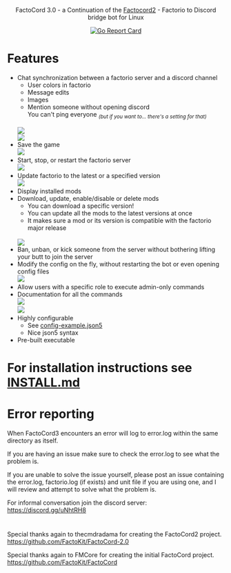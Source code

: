<p align="center">FactoCord 3.0 - a Continuation of the <a href="https://github.com/thecmdradama/FactoCord-2.0">Factocord2</a> - Factorio to Discord bridge bot for Linux</p>
<p align="center">
<a href="https://goreportcard.com/report/github.com/thecmdradama/FactoCord-2.0"><img src="https://goreportcard.com/badge/github.com/thecmdradama/FactoCord-2.0" alt="Go Report Card"></a>
</p>

# Features
 * Chat synchronization between a factorio server and a discord channel
   * User colors in factorio
   * Message edits
   * Images
   * Mention someone without opening discord<br>
     You can't ping everyone _<sub>(but if you want to... there's a setting for that)</sub>_
   <br>
   <img src="https://i.imgur.com/35pRKPl.png"/><br>
   <img src="https://i.imgur.com/O92ehgL.png"/>
 * Save the game<br>
   <img src="https://i.imgur.com/vqUWhMq.png"/>
 * Start, stop, or restart the factorio server<br>
   <img src="https://i.imgur.com/rtHYHeQ.png"/>
 * Update factorio to the latest or a specified version<br>
   <img src="https://i.imgur.com/R7yu78Z.gif"/>
 * Display installed mods
 * Download, update, enable/disable or delete mods
   * You can download a specific version!
   * You can update all the mods to the latest versions at once
   * It makes sure a mod or its version is compatible with the factorio major release
   <br>
   <img src="https://i.imgur.com/LM111dY.gif"/>
 * Ban, unban, or kick someone from the server without bothering lifting your butt to join the server
 * Modify the config on the fly, without restarting the bot or even opening config files
   <br>
   <img src="https://i.imgur.com/dTZgRKu.png"/>
 * Allow users with a specific role to execute admin-only commands
 * Documentation for all the commands
   <br>
   <img src="https://i.imgur.com/miNV86C.png"/><br>
   <img src="https://i.imgur.com/WfUG4qE.png"/>
 * Highly configurable
   * See [config-example.json5](config-example.json5)
   * Nice json5 syntax
 * Pre-built executable
 

# For installation instructions see [INSTALL.md](https://github.com/maxsupermanhd/FactoCord-3.0/blob/master/INSTALL.md)

# Error reporting

When FactoCord3 encounters an error will log to error.log within the same directory as itself.

If you are having an issue make sure to check the error.log to see what the problem is.

If you are unable to solve the issue yourself, please post an issue containing the error.log, factorio.log (if exists) and unit file if you are using one, and I will review and attempt to solve what the problem is.

For informal conversation join the discord server: https://discord.gg/uNhtRH8

#

Special thanks again to thecmdradama for creating the FactoCord2 project. https://github.com/FactoKit/FactoCord-2.0

Special thanks again to FMCore for creating the initial FactoCord project. https://github.com/FactoKit/FactoCord
